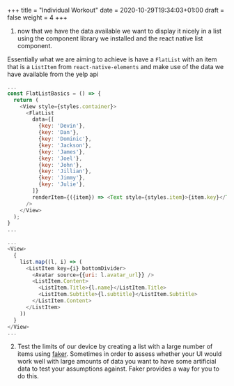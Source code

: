 +++
title = "Individual Workout"
date = 2020-10-29T19:34:03+01:00
draft = false
weight = 4
+++

1) now that we have the data available we want to display it nicely in a list using the component library we installed
and  the react native list component.

Essentially what we are aiming to achieve is have a `FlatList` with an item that is a `ListItem` from
`react-native-elements` and make use of the data we have available from the yelp api

```js
...
const FlatListBasics = () => {
  return (
    <View style={styles.container}>
      <FlatList
        data={[
          {key: 'Devin'},
          {key: 'Dan'},
          {key: 'Dominic'},
          {key: 'Jackson'},
          {key: 'James'},
          {key: 'Joel'},
          {key: 'John'},
          {key: 'Jillian'},
          {key: 'Jimmy'},
          {key: 'Julie'},
        ]}
        renderItem={({item}) => <Text style={styles.item}>{item.key}</Text>}
      />
    </View>
  );
}
...
```
```js
...
<View>
  {
    list.map((l, i) => (
      <ListItem key={i} bottomDivider>
        <Avatar source={{uri: l.avatar_url}} />
        <ListItem.Content>
          <ListItem.Title>{l.name}</ListItem.Title>
          <ListItem.Subtitle>{l.subtitle}</ListItem.Subtitle>
        </ListItem.Content>
      </ListItem>
    ))
  }
</View>
...
```

2) Test the limits of our device by creating a list with a large number of items using [faker](https://github.com/marak/Faker.js/).
Sometimes in order to assess whether your UI would work well with large amounts of data you want to have some artificial
data to test your assumptions against. Faker provides a way for you to do this.
